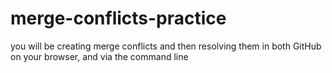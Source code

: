 # merge-conflicts-practice
you will be creating merge conflicts and then resolving them in both GitHub on your browser, and via the command line
